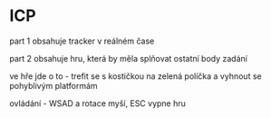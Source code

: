# ICP


part 1 obsahuje tracker v reálném čase


part 2 obsahuje hru, která by měla splňovat ostatní body zadání




ve hře jde o to - trefit se s kostičkou na zelená políčka a vyhnout se pohyblivým platformám



ovládání - WSAD a rotace myší, ESC vypne hru


